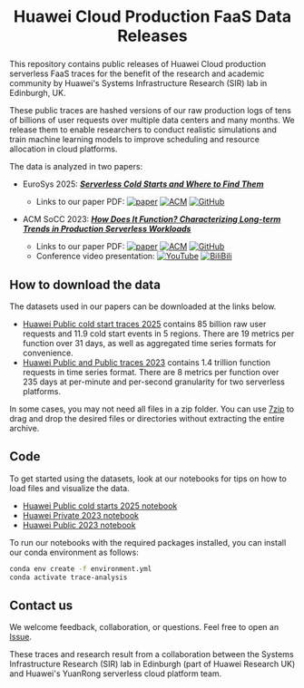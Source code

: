 <h1 align="center" style="margin-bottom:0px; border-bottom:1px; padding-bottom:10px">Huawei Cloud Production FaaS Data Releases</h1>

This repository contains public releases of Huawei Cloud production serverless FaaS traces for the benefit of the research and academic community by Huawei's Systems Infrastructure Research (SIR) lab in Edinburgh, UK. 

These public traces are hashed versions of our raw production logs of tens of billions of user requests over multiple data centers and many months. We release them to enable researchers to conduct realistic simulations and train machine learning models to improve scheduling and resource allocation in cloud platforms. 

The data is analyzed in two papers:

* EuroSys 2025: <a href="https://dl.acm.org/doi/10.1145/3689031.3696073" download> ***Serverless Cold Starts and Where to Find Them***</a>
    * Links to our paper PDF: [![paper](https://img.shields.io/static/v1?label=arXiv&message=2410.06145&color=B31B1B&logo=arXiv)](https://arxiv.org/abs/2410.06145) [![ACM](https://img.shields.io/static/v1?label=ACM&message=10.1145/3689031.3696073&color=00599C&logo=acm&logoColor=white)](https://dl.acm.org/doi/10.1145/3689031.3696073) [![GitHub](https://img.shields.io/static/v1?label=GitHub&message=PDF&color=181717&logo=github)](https://github.com/sir-lab/data-release/blob/edits/papers/Serverless_Cold_Starts_and_Where_to_Find_Them_EuroSys_2025.pdf) 

* ACM SoCC 2023: <a href="https://dl.acm.org/doi/10.1145/3620678.3624783" download> ***How Does It Function? Characterizing Long-term Trends in Production Serverless Workloads***</a> 
    <!-- * Links to our paper PDF: <a href="https://dl.acm.org/doi/10.1145/3620678.3624783" download> ACM Library</a>, <a href="https://arxiv.org/abs/2312.10127" download> arXiv</a>, <a href="https://github.com/sir-lab/data-release/blob/main/papers/SoCC_2023_How_does_it_function.pdf" download> GitHub</a> -->
    * Links to our paper PDF: [![paper](https://img.shields.io/static/v1?label=arXiv&message=2312.10127&color=B31B1B&logo=arXiv)](https://arxiv.org/abs/2312.10127) [![ACM](https://img.shields.io/static/v1?label=ACM&message=10.1145/3620678.3624783&color=00599C&logo=acm&logoColor=white)](https://dl.acm.org/doi/10.1145/3620678.3624783) [![GitHub](https://img.shields.io/static/v1?label=GitHub&message=PDF&color=181717&logo=github)](https://github.com/sir-lab/data-release/blob/main/papers/SoCC_2023_How_does_it_function.pdf) 
    * Conference video presentation: [![YouTube](https://img.shields.io/static/v1?label=YouTube&message=Video&color=FF0000&logo=youtube&logoColor=white)](https://www.youtube.com/watch?v=fNhd7vIJgRc) [![BiliBili](https://img.shields.io/static/v1?label=BiliBili&message=Video&color=00A1D6&logo=bilibili&logoColor=white)](https://www.bilibili.tv/en/video/4789602907980800)

## How to download the data

The datasets used in our papers can be downloaded at the links below.
* <a href="https://github.com/sir-lab/data-release/blob/main/README_data_release_2025.md"> Huawei Public cold start traces 2025</a> contains 85 billion raw user requests and 11.9 cold start events in 5 regions. There are 19 metrics per function over 31 days, as well as aggregated time series formats for convenience. 
* <a href="https://github.com/sir-lab/data-release/blob/main/README_data_release_2023.md"> Huawei Public and Public traces 2023</a> contains 1.4 trillion function requests in time series format. There are 8 metrics per function over 235 days at per-minute and per-second granularity for two serverless platforms.

In some cases, you may not need all files in a zip folder. You can use <a href='https://www.7-zip.org/download.html'> 7zip</a> to drag and drop the desired files or directories without extracting the entire archive. 

## Code

To get started using the datasets, look at our notebooks for tips on how to load files and visualize the data.
* <a href="https://github.com/sir-lab/data-release/blob/main/src/demo_cold_start.ipynb"> Huawei Public cold starts 2025 notebook</a>
* <a href="https://github.com/sir-lab/data-release/blob/main/src/demo_private.ipynb"> Huawei Private 2023 notebook</a>
* <a href="https://github.com/sir-lab/data-release/blob/main/src/demo_public.ipynb"> Huawei Public 2023 notebook</a>

To run our notebooks with the required packages installed, you can install our conda environment as follows:

```bash
conda env create -f environment.yml
conda activate trace-analysis
```

## Contact us

We welcome feedback, collaboration, or questions. Feel free to open an [Issue](https://github.com/sir-lab/data-release/issues).

These traces and research result from a collaboration between the Systems Infrastructure Research (SIR) lab in Edinburgh (part of Huawei Research UK) and Huawei's YuanRong serverless cloud platform team.